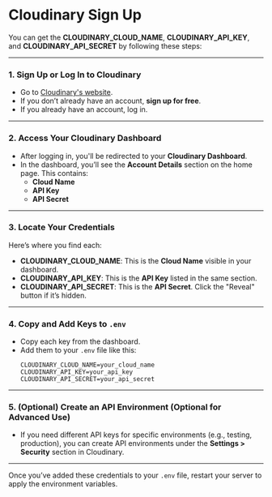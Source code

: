 # Cloudinary Sign Up

You can get the **CLOUDINARY_CLOUD_NAME**, **CLOUDINARY_API_KEY**, and **CLOUDINARY_API_SECRET** by following these steps:

---

### **1. Sign Up or Log In to Cloudinary**
- Go to [Cloudinary's website](https://cloudinary.com/).
- If you don’t already have an account, **sign up for free**.
- If you already have an account, log in.

---

### **2. Access Your Cloudinary Dashboard**
- After logging in, you'll be redirected to your **Cloudinary Dashboard**.
- In the dashboard, you’ll see the **Account Details** section on the home page. This contains:
  - **Cloud Name**
  - **API Key**
  - **API Secret**

---

### **3. Locate Your Credentials**
Here’s where you find each:
- **CLOUDINARY_CLOUD_NAME**: This is the **Cloud Name** visible in your dashboard.
- **CLOUDINARY_API_KEY**: This is the **API Key** listed in the same section.
- **CLOUDINARY_API_SECRET**: This is the **API Secret**. Click the "Reveal" button if it’s hidden.

---

### **4. Copy and Add Keys to `.env`**
- Copy each key from the dashboard.
- Add them to your `.env` file like this:
  ```plaintext
  CLOUDINARY_CLOUD_NAME=your_cloud_name
  CLOUDINARY_API_KEY=your_api_key
  CLOUDINARY_API_SECRET=your_api_secret
  ```

---

### **5. (Optional) Create an API Environment (Optional for Advanced Use)**
- If you need different API keys for specific environments (e.g., testing, production), you can create API environments under the **Settings > Security** section in Cloudinary.

---

Once you’ve added these credentials to your `.env` file, restart your server to apply the environment variables.
